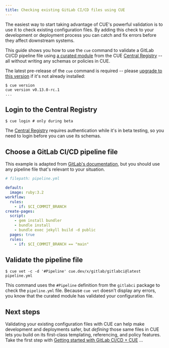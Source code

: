 ```yaml
---
title: Checking existing GitLab CI/CD files using CUE
---
```


The easiest way to start taking advantage of CUE's powerful validation is to
use it to check existing configuration files.
By adding this check to your development or deployment process
you can catch and fix errors before they affect downstream
systems.

This guide shows you how to use the `cue` command to validate a GitLab CI/CD
pipeline file using
[a curated module](/getting-started/gitlab-ci-cd-pipelines/) from the
CUE [Central Registry](https://registry.cue.works) -- all without writing any
schemas or policies in CUE.

The latest pre-release of the `cue` command is required -- please
[upgrade to this version](/docs/installing-cue/) if it's not already installed:
```text { title="TERMINAL" type="terminal" codeToCopy="Y3VlIHZlcnNpb24=" }
$ cue version
cue version v0.13.0-rc.1
...
```

## Login to the Central Registry

```text { title="TERMINAL" type="terminal" codeToCopy="Y3VlIGxvZ2luICMgb25seSBkdXJpbmcgYmV0YQ==" }
$ cue login # only during beta
```
The
[Central Registry](https://registry.cue.works)
requires authentication while it's in beta testing,
so you need to login before you can use its schemas.

## Choose a GitLab CI/CD pipeline file

This example is adapted from
[GitLab's documentation](https://docs.gitlab.com/user/project/pages/getting_started/pages_from_scratch/#deploy-specific-branches-to-a-pages-site),
but you should use any pipeline file that's relevant to your situation.

```yml { title="pipeline.yml" codeToCopy="ZGVmYXVsdDoKICBpbWFnZTogcnVieTozLjIKd29ya2Zsb3c6CiAgcnVsZXM6CiAgICAtIGlmOiAkQ0lfQ09NTUlUX0JSQU5DSApjcmVhdGUtcGFnZXM6CiAgc2NyaXB0OgogICAgLSBnZW0gaW5zdGFsbCBidW5kbGVyCiAgICAtIGJ1bmRsZSBpbnN0YWxsCiAgICAtIGJ1bmRsZSBleGVjIGpla3lsbCBidWlsZCAtZCBwdWJsaWMKICBwYWdlczogdHJ1ZQogIHJ1bGVzOgogICAgLSBpZjogJENJX0NPTU1JVF9CUkFOQ0ggPT0gIm1haW4iCg==" }
# filepath: pipeline.yml

default:
  image: ruby:3.2
workflow:
  rules:
    - if: $CI_COMMIT_BRANCH
create-pages:
  script:
    - gem install bundler
    - bundle install
    - bundle exec jekyll build -d public
  pages: true
  rules:
    - if: $CI_COMMIT_BRANCH == "main"
```

## Validate the pipeline file

```text { title="TERMINAL" type="terminal" codeToCopy="Y3VlIHZldCAtYyAtZCAnI1BpcGVsaW5lJyBjdWUuZGV2L3gvZ2l0bGFiL2dpdGxhYmNpQGxhdGVzdCBwaXBlbGluZS55bWw=" }
$ cue vet -c -d '#Pipeline' cue.dev/x/gitlab/gitlabci@latest pipeline.yml
```

This command uses the `#Pipeline` definition from the `gitlabci` package to
check the `pipeline.yml` file. Because `cue vet` doesn't display any errors,
you know that the curated module has validated your configuration file.

## Next steps

Validating your existing configuration files with CUE can help make development
and deployments safer, but *defining* those same files in CUE lets you build on
its first-class templating, referencing, and policy features. Take the first
step with
[Getting started with GitLab CI/CD + CUE]({{<relref"getting-started-with-gitlab-cicd-cue">}})
...
